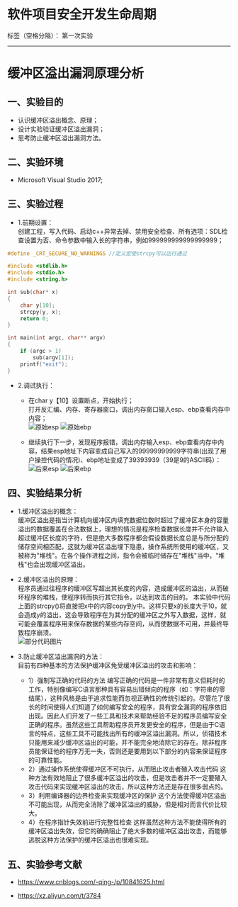 ﻿# 软件项目安全开发生命周期

标签（空格分隔）： 第一次实验

---

# 缓冲区溢出漏洞原理分析    
## 一、实验目的    
- 认识缓冲区溢出概念、原理；    
- 设计实验验证缓冲区溢出漏洞；
- 思考防止缓冲区溢出漏洞方法。    
## 二、实验环境    
- Microsoft Visual Studio 2017;    
## 三、实验过程    
- 1.前期设置：    
    创建工程，写入代码、启动c++异常去掉、禁用安全检查、所有选项：SDL检查设置为否、命令参数中输入长的字符串，例如999999999999999999；    
```c
#define _CRT_SECURE_NO_WARNINGS //定义宏使strcpy可以运行通过

#include <stdlib.h>
#include <stdio.h>
#include <string.h>

int sub(char* x)
{
	char y[10];
	strcpy(y, x);
	return 0;
}

int main(int argc, char** argv)
{
	if (argc > 1)
		sub(argv[1]);
	printf("exit");
}
```

- 2.调试执行：    
    - 在char y【10】设置断点，开始执行；    
    打开反汇编、内存、寄存器窗口，调出内存窗口输入esp、ebp查看内存中内容；  
![原始esp][1]
![原始ebp][2]

    - 继续执行下一步，发现程序报错，调出内存输入esp、ebp查看内存中内容，结果esp地址下内容变成自己写入的99999999999字符串(出现了用户操控代码的情况)、ebp地址变成了39393939（39是9的ASCII码）： 
    ![后来esp][3]
    ![后来ebp][4]
    
## 四、实验结果分析    
- 1.缓冲区溢出的概念：  
    缓冲区溢出是指当计算机向缓冲区内填充数据位数时超过了缓冲区本身的容量溢出的数据覆盖在合法数据上，理想的情况是程序检查数据长度并不允许输入超过缓冲区长度的字符，但是绝大多数程序都会假设数据长度总是与所分配的储存空间相匹配，这就为缓冲区溢出埋下隐患，操作系统所使用的缓冲区，又被称为"堆栈"。在各个操作进程之间，指令会被临时储存在"堆栈"当中，"堆栈"也会出现缓冲区溢出。    
- 2.缓冲区溢出的原理：    
    程序员通过往程序的缓冲区写超出其长度的内容，造成缓冲区的溢出，从而破坏程序的堆栈，使程序转而执行其它指令，以达到攻击的目的。
    本实验中代码上面的strcpy()将直接把x中的内容copy到y中。这样只要x的长度大于10，就会造成y的溢出，这会导致程序在为其分配的缓冲区之外写入数据，这样，就可能会覆盖程序用来保存数据的某些内存空间，从而使数据不可用，并最终导致程序崩溃。    
![部分代码图片][5]

- 3.防止缓冲区溢出漏洞的方法：   
目前有四种基本的方法保护缓冲区免受缓冲区溢出的攻击和影响：
    - 1）强制写正确的代码的方法
      编写正确的代码是一件非常有意义但耗时的工作，特别像编写C语言那种具有容易出错倾向的程序（如：字符串的零结尾），这种风格是由于追求性能而忽视正确性的传统引起的。尽管花了很长的时间使得人们知道了如何编写安全的程序，具有安全漏洞的程序依旧出现。因此人们开发了一些工具和技术来帮助经验不足的程序员编写安全正确的程序。虽然这些工具帮助程序员开发更安全的程序，但是由于C语言的特点，这些工具不可能找出所有的缓冲区溢出漏洞。所以，侦错技术只能用来减少缓冲区溢出的可能，并不能完全地消除它的存在。除非程序员能保证他的程序万无一失，否则还是要用到以下部分的内容来保证程序的可靠性能。
    - 2）通过操作系统使得缓冲区不可执行，从而阻止攻击者殖入攻击代码
      这种方法有效地阻止了很多缓冲区溢出的攻击，但是攻击者并不一定要殖入攻击代码来实现缓冲区溢出的攻击，所以这种方法还是存在很多弱点的。
    - 3）利用编译器的边界检查来实现缓冲区的保护
     这个方法使得缓冲区溢出不可能出现，从而完全消除了缓冲区溢出的威胁，但是相对而言代价比较大。
    - 4）在程序指针失效前进行完整性检查
      这样虽然这种方法不能使得所有的缓冲区溢出失效，但它的确确阻止了绝大多数的缓冲区溢出攻击，而能够逃脱这种方法保护的缓冲区溢出也很难实现。    
## 五、实验参考文献    
- https://www.cnblogs.com/-qing-/p/10841625.html    
- https://xz.aliyun.com/t/3784


  [1]: https://s2.ax1x.com/2019/10/16/KifhjS.md.jpg
  [2]: https://s2.ax1x.com/2019/10/16/Kiffc8.md.jpg
  [3]: https://s2.ax1x.com/2019/10/16/KifIBQ.md.jpg
  [4]: https://s2.ax1x.com/2019/10/16/Kif5ng.md.jpg
  [5]: https://s2.ax1x.com/2019/10/16/KifW1f.jpg